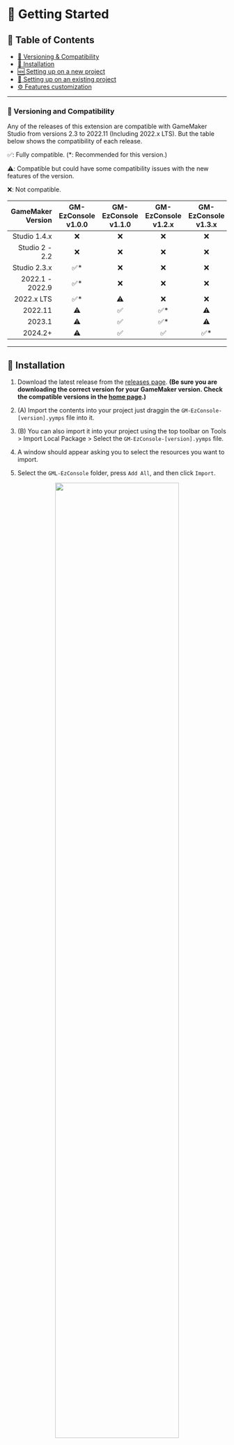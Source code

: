 # 🚀 Getting Started

## 📖 Table of Contents

- [🔧 Versioning & Compatibility](#🔧-versioning--compatibility)
- [🌱 Installation](#🌱-installation)
- [🆕 Setting up on a new project](#🆕-setting-up-on-a-new-project)
- [🧰 Setting up on an existing project](#🧰-setting-up-on-an-existing-project)
- [⚙️ Features customization](#️-features-customization)

---

### 🔧 Versioning and Compatibility

Any of the releases of this extension are compatible with GameMaker Studio from versions 2.3 to 2022.11 (Including 2022.x LTS). But the table below shows the compatibility of each release.

✅: Fully compatible. (\*: Recommended for this version.)

⚠️: Compatible but could have some compatibility issues with the new features of the version.

❌: Not compatible.

| GameMaker Version | GM-EzConsole v1.0.0 | GM-EzConsole v1.1.0 | GM-EzConsole v1.2.x | GM-EzConsole v1.3.x |
| ----------------: | :-----------------: | :-----------------: | :-----------------: | :-----------------: |
|      Studio 1.4.x |          ❌          |          ❌          |          ❌          |          ❌          |
|    Studio 2 - 2.2 |          ❌          |          ❌          |          ❌          |          ❌          |
|      Studio 2.3.x |         ✅\*         |          ❌          |          ❌          |          ❌          |
|   2022.1 - 2022.9 |         ✅\*         |          ❌          |          ❌          |          ❌          |
|        2022.x LTS |         ✅\*         |          ⚠️          |          ❌          |          ❌          |
|           2022.11 |          ⚠️          |          ✅          |         ✅\*         |          ⚠️          |
|            2023.1 |          ⚠️          |          ✅          |         ✅\*         |          ⚠️          |
|           2024.2+ |          ⚠️          |          ✅          |          ✅          |         ✅\*         |

---

## 🌱 Installation

1. Download the latest release from the [releases page](https://github.com/DAndrewBox/GM-EzConsole/releases). **(Be sure you are downloading the correct version for your GameMaker version. Check the compatible versions in the [home page](https://github.com/DAndrewBox/GM-EzConsole/wiki).)**

2. (A) Import the contents into your project just draggin the `GM-EzConsole-[version].yymps` file into it.

3. (B) You can also import it into your project using the top toolbar on Tools > Import Local Package > Select the `GM-EzConsole-[version].yymps` file.

4. A window should appear asking you to select the resources you want to import.

5. Select the `GML-EzConsole` folder, press `Add All`, and then click `Import`.

<p style="text-align: center;">
  <img src="https://i.imgur.com/MvnB1mG.png" width="75%"/>
</p>

6. You can now use the extension in your project!

---

## 🆕 Setting up on a new project

To setup the extension on a new project, you shouldn't need to do anything special.

Just import the extension and you should be good to go. :)

---

## 🧰 Setting up on an existing project

> [!IMPORTANT]
> If you already installed this extension before and have custom commands callbacks or functions on the `ezConsole_custom_commands` script, **you should not import the `ezConsole_custom_commands` on step 1**.

If you want to set up the extension on an existing project, you can do so by following these steps:

1. Import the extension into your project. (See [Installation](#installation))
2. Make sure you have the `GM-EzConsole` folder in your project.
3. Make sure you have the `__EzConsole__` object in your `EzConsole\Objects` folder.
4. Make sure you have the `GM-EzConsole` folder, and the following files: `default_commands.json`, `default-dark.skin` and `default-light.skin` files
   in your `Included Files` folder (or try to find it on your `datafiles` project folder).
5. If you have the `ezConsole_autocreate` flag deactivated (see [Features customization](#features-customization)), then place the `__EzConsole__` object in the first room of your project.
6. Run your project and press `F1` _(by default)_ to open the console.
7. If you can see the console window, you're good to go.

---

## ⚙️ Features customization

You can customize some of the features of the console on the `ezConsole_configurations` script.

The following table shows the available configurations and their default values:

| Configuration                         | Description                                                                                 | Default value               |
| :------------------------------------ | ------------------------------------------------------------------------------------------- | --------------------------- |
| `ezConsole_files`                     | An array with the filenames of the files with custom commands to import.                    | `["default_commands.json"]` |
| `ezConsole_skin_selected`             | The skin to use for the console.                                                            | `"default-dark.skin"`       |
| `ezConsole_debug_only`                | If `true`, the console will only be available on debug mode.                                | `false`                     |
| `ezConsole_callback_onOpen`           | The function to call when the console is opened.                                            | `noone`                     |
| `ezConsole_callback_onClose`          | The function to call when the console is closed.                                            | `noone`                     |
| `ezConsole_callback_onLog`            | The function to call when a log is added to the console.                                    | `noone`                     |
| `ezConsole_callback_onDestroy`        | The function to call when the console is destroyed.                                         | `noone`                     |
| `ezConsole_callback_onGameEnd`        | The function to call when the game ends.                                                    | `console_save_log_to_file`  |
| `ezConsole_enable_blur`               | If `true`, the game will be blurred behind the console when is opened. (Will use more GPU)  | `true`                      |
| `ezConsole_enable_suggestions`        | If `true`, the console will show suggestions in the console bar for the commands.           | `true`                      |
| `ezConsole_enable_typeahead`          | If `true`, the console will show type-ahead suggestions for the commands.                   | `true`                      |
| `ezConsole_enable_screenfill`         | If `true`, the console will fill the entire screen with a color when the console is opened. | `true`                      |
| `ezConsole_enable_typeahead_icons`    | If `true`, the console will show icons for the type-ahead suggestions.                      | `true`                      |
| `ezConsole_enable_typeahead_inst_ref` | If `true`, the console will show instance reference index for the type-ahead suggestions.   | `true`                      |
| `ezConsole_prop_depth`                | The depth of the console.                                                                   | `-10000`                    |
| `ezConsole_prop_start_open`           | If `true`, the console will start opened.                                                   | `true`                      |
| `ezConsole_prop_typeahead_elements`   | The max number of elements to show on the type-ahead suggestions.                           | `20`                        |
| `ezConsole_prop_nav_scroll_speed`     | The speed of the scroll when navigating through the console.                                | `1`                         |
| `ezConsole_prop_blur_quality`         | The quality of the blur effect. (1: Worse quality less GPU, 4: Best quality more GPU)       | `3`                         |
| `ezConsole_prop_blur_multiplier`      | The multiplier of the blur effect.                                                          | `2.5`                       |
| `ezConsole_autocreate`                | If `true`, the console will be created automatically when the game starts.                  | `true`                      |
| `ezConsole_key_toggle`                | The key to toggle the console.                                                              | `vk_f1`                     |
| `ezConsole_key_nav_up`                | The key to navigate up in the console.                                                      | `vk_up`                     |
| `ezConsole_key_nav_down`              | The key to navigate down in the console.                                                    | `vk_down`                   |
| `ezConsole_key_nav_left`              | The key to move the console cursor left.                                                    | `vk_left`                   |
| `ezConsole_key_nav_right`             | The key to move the console cursor right.                                                   | `vk_right`                  |
| `ezConsole_key_auto_complete`         | The key to auto-complete the command in the console.                                        | `vk_tab`                    |
| `ezConsole_key_send_line`             | The key to submit the command in the console.                                               | `vk_enter`                  |

---
